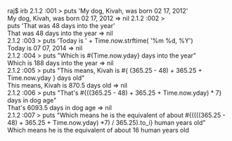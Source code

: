 raj$ irb 2.1.2 :001 > puts 'My dog, Kivah, was born 02 17, 2012' <br> 
My dog, Kivah, was born 02 17, 2012 => nil 2.1.2 :002 > <br>
puts 'That was 48 days into the year' <br>
That was 48 days into the year => nil <br>
2.1.2 :003 > puts 'Today is ' + Time.now.strftime( '%m %d, %Y') <br>
Today is 07 07, 2014 => nil <br>
2.1.2 :004 > puts "Which is #{Time.now.yday} days into the year" <br>
Which is 188 days into the year => nil <br>
2.1.2 :005 > puts "This means, Kivah is #{ (365.25 - 48) + 365.25 + Time.now.yday } days old" <br>
This means, Kivah is 870.5 days old => nil <br>
2.1.2 :006 > puts "That's #{((365.25 - 48) + 365.25 + Time.now.yday) * 7} days in dog age" <br>
That's 6093.5 days in dog age => nil <br>
2.1.2 :007 > puts "Which means he is the equivalent of about #{((((365.25 - 48) + 365.25 + Time.now.yday) *7) / 365.25).to_i} human years old" <br>
Which means he is the equivalent of about 16 human years old
